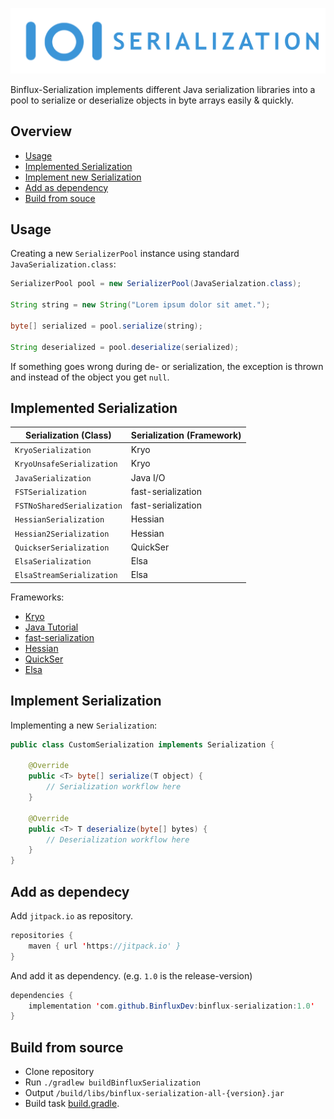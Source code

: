 ![Binflux-Serialization](binflux-serialization.png)

Binflux-Serialization implements different Java serialization 
libraries into a pool to serialize or deserialize objects in byte arrays easily & quickly.

## Overview

* [Usage](#usage)
* [Implemented Serialization](#implemented-serialization)
* [Implement new Serialization](#implement-serialization)
* [Add as dependency](#add-as-dependecy)
* [Build from souce](#build-from-source)

## Usage

Creating a new `SerializerPool` instance using standard `JavaSerialization.class`:

```java
SerializerPool pool = new SerializerPool(JavaSerialzation.class);

String string = new String("Lorem ipsum dolor sit amet.");
    
byte[] serialized = pool.serialize(string);
    
String deserialized = pool.deserialize(serialized);
```

If something goes wrong during de- or serialization, the exception is thrown and instead of the object you get `null`.

## Implemented Serialization

| Serialization (Class)      | Serialization (Framework) |
|----------------------------|---------------------------|
| `KryoSerialization`        | Kryo                      |
| `KryoUnsafeSerialization`  | Kryo                      |
| `JavaSerialization`        | Java I/O                  |
| `FSTSerialization`         | fast-serialization        |
| `FSTNoSharedSerialization` | fast-serialization        |
| `HessianSerialization`     | Hessian                   |
| `Hessian2Serialization`    | Hessian                   |
| `QuickserSerialization`    | QuickSer                  |
| `ElsaSerialization`        | Elsa                      |
| `ElsaStreamSerialization`  | Elsa                      |

Frameworks:
* [Kryo](https://github.com/EsotericSoftware/kryo)
* [Java Tutorial](https://docs.oracle.com/javase/tutorial/jndi/objects/serial.html#:~:text=To%20serialize%20an%20object%20means,interface%20or%20its%20subinterface%2C%20java.)
* [fast-serialization](https://github.com/RuedigerMoeller/fast-serialization)
* [Hessian](http://hessian.caucho.com/)
* [QuickSer](https://github.com/romix/quickser)
* [Elsa](http://www.mapdb.org/)

## Implement Serialization
 
Implementing a new `Serialization`:
 
 ```java
 public class CustomSerialization implements Serialization {
     
     @Override
     public <T> byte[] serialize(T object) {
         // Serialization workflow here
     }
 
     @Override
     public <T> T deserialize(byte[] bytes) {
         // Deserialization workflow here
     }
 } 
 ```

## Add as dependecy

Add `jitpack.io` as repository. 

```java
repositories {
    maven { url 'https://jitpack.io' }
}
```

And add it as dependency. (e.g. `1.0` is the release-version)
```java
dependencies {
    implementation 'com.github.BinfluxDev:binflux-serialization:1.0'
}
```


## Build from source

* Clone repository
* Run `./gradlew buildBinfluxSerialization`
* Output `/build/libs/binflux-serialization-all-{version}.jar`
* Build task [build.gradle](https://github.com/BinfluxDev/binflux-serialization/blob/master/build.gradle).

